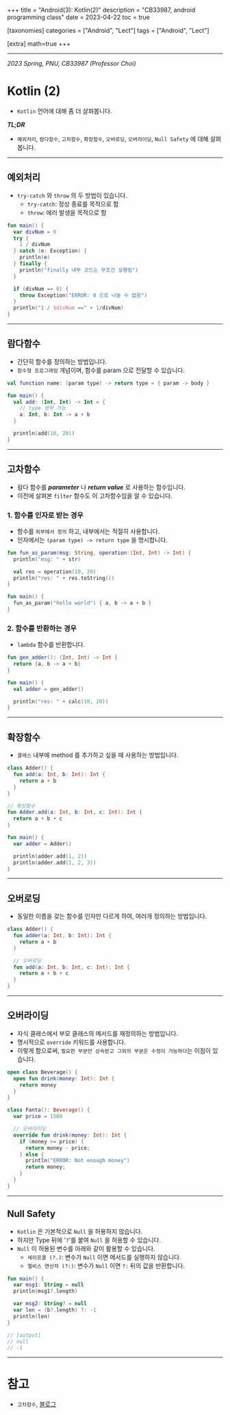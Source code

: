 +++
title = "Android(3): Kotlin(2)"
description = "CB33987, android programming class"
date = 2023-04-22
toc = true

[taxonomies]
categories = ["Android", "Lect"]
tags = ["Android", "Lect"]

[extra]
math=true
+++


---

*2023 Spring, PNU, CB33987 (Professor Choi)*

# Kotlin (2)
- `Kotlin` 언어에 대해 좀 더 살펴봅니다.

***TL;DR***
- `예외처리`, `람다함수`, `고차함수`, `확장함수`, `오버로딩`, `오버라이딩`, `Null Safety` 에 대해 살펴봅니다.
---

## 예외처리
- `try-catch` 와 `throw` 의 두 방법이 있습니다.
  - `try-catch`: 정상 종료를 목적으로 함
  - `throw`: 에러 발생을 목적으로 함
```kotlin
fun main() {
  var divNum = 0
  try {
    1 / divNum
  } catch (e: Exception) {
    println(e)
  } finally {
    println("finally 내부 코드는 무조건 실행됨")
  }

  if (divNum == 0) {
    throw Exception("ERROR: 0 으로 나눌 수 없음")
  }
  println("1 / $divNum ==" + 1/divNum)
}
```

---

## 람다함수
- 간단히 함수를 정의하는 방법입니다.
- `함수형 프로그래밍` 개념이며, 함수를 param 으로 전달할 수 있습니다.
```kotlin
val function name: (param type) -> return type = { param -> body }
```
```kotlin
fun main() {
  val add: (Int, Int) -> Int = {
    // type 생략 가능
    a: Int, b: Int -> a + b
  }

  println(add(10, 20))
}
```

---

## 고차함수
- 람다 함수를 ***parameter*** 나 ***return value*** 로 사용하는 함수입니다.
- 이전에 살펴본 `filter` 함수도 이 고차함수임을 알 수 있습니다.

### 1. 함수를 인자로 받는 경우
- 함수를 `외부에서 정의` 하고, 내부에서는 적절히 사용합니다.
- 인자에서는 `(param type) -> return type` 을 명시합니다.
```kotlin
fun fun_as_param(msg: String, operation:(Int, Int) -> Int) {
  println("msg: " + str)

  val res = operation(10, 20)
  println("res: " + res.toString())
}

fun main() {
  fun_as_param("hello world") { a, b -> a + b }
}
```

### 2. 함수를 반환하는 경우
- `lambda` 함수를 반환합니다.
```kotlin
fun gen_adder(): (Int, Int) -> Int {
  return {a, b -> a + b}
}

fun main() {
  val adder = gen_adder()

  println("res: " + calc(10, 20))
}
```

---

## 확장함수
- `클래스` 내부에 method 를 추가하고 싶을 때 사용하는 방법입니다.
```kotlin
class Adder() {
  fun add(a: Int, b: Int): Int {
    return a + b
  }
}

// 확장함수
fun Adder.add(a: Int, b: Int, c: Int): Int {
  return a + b + c
}

fun main() {
  var adder = Adder()

  println(adder.add(1, 2))
  println(adder.add(1, 2, 3))
}
```

---

## 오버로딩
- 동일한 이름을 갖는 함수를 인자만 다르게 하여, 여러개 정의하는 방법입니다.

```kotlin
class Adder() {
  fun adder(a: Int, b: Int): Int {
    return a + b
  }

  // 오버로딩
  fun add(a: Int, b: Int, c: Int): Int {
    return a + b + c
  }
}
```

---

## 오버라이딩
- 자식 클래스에서 부모 클래스의 메서드를 재정의하는 방법입니다.
- 명시적으로 `override` 키워드를 사용합니다.
- 이렇게 함으로써, `필요한 부분만 상속받고 그외의 부분은 수정이 가능하다`는 이점이 있습니다.

```kotlin
open class Beverage() {
  open fun drink(money: Int): Int {
    return money
  }
}

class Fanta(): Beverage() {
  var price = 1500

  // 오버라이딩
  override fun drink(money: Int): Int {
    if (money >= price) {
      return money - price;
    } else {
      println("ERROR: Not enough money")
      return money;
    }
  }
}
```

---

## Null Safety
- `Kotlin` 은 기본적으로 `Null` 을 허용하지 않습니다.
- 하지만 Type 뒤에 '`?`'를 붙여 `Null` 을 허용할 수 있습니다.
- `Null` 이 허용된 변수를 아래와 같이 활용할 수 있습니다.
  - `세이프콜 (?.)`: 변수가 `Null` 이면 메서드를 실행하지 않습니다.
  - `엘비스 연산자 (?:)`: 변수가 `Null` 이면 `?:` 뒤의 값을 반환합니다.
```kotlin
fun main() {
  var msg1: String = null
  println(msg1?.length)

  var msg2: String? = null
  var len = (b?.length) ?: -1
  println(len)
}

// [output] 
// null
// -1
```

---

# 참고
- `고차함수`, [블로그](https://taehyungk.github.io/posts/android-kotlin-high-order-function/)
